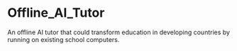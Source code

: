 # Offline_AI_Tutor
An offline AI tutor that could transform education in developing countries by running on existing school computers.
